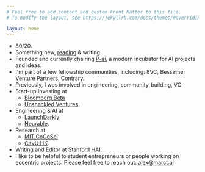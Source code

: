 ```yaml
---
# Feel free to add content and custom Front Matter to this file.
# To modify the layout, see https://jekyllrb.com/docs/themes/#overriding-theme-defaults

layout: home
---
```

* 80/20.
* Something new, [reading](https://www.goodreads.com/user/show/115944140-alex-ker) & writing.
* Founded and currently chairing [P-ai](https://www.p-ai.org/), a modern incubator for AI projects and ideas.
* I'm part of a few fellowship communities, including: 8VC, Bessemer Venture Partners, Contrary.
* Previously, I was involved in engineering, community-building, VC.
* Start-up Investing at
    * [Bloomberg Beta](https://www.bloombergbeta.com/)
    * [Unshackled Ventures](https://www.unshackledvc.com).
* Engineering & AI at
    * [LaunchDarkly](https://www.launchdarkly.com/)
    * [Neurable](https://www.neurable.com/).
* Research at
    * [MIT CoCoSci](https://cocosci.mit.edu)
    * [CityU HK](https://www.cityu.edu.hk).
* Writing and Editor at [Stanford HAI](https://hai.stanford.edu).
* I like to be helpful to student entrepreneurs or people working on eccentric projects. Please feel free to reach out: alex@marct.ai
